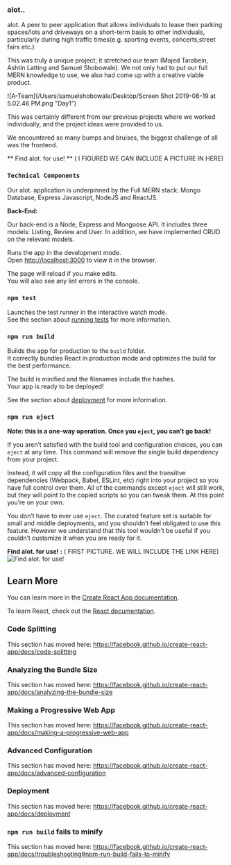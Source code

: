 ### alot..

alot.  A peer to peer application that allows individuals to lease their parking spaces/lots and driveways on a short-term basis to other individuals, particularly during high traffic times(e.g. sporting events, concerts,street fairs etc.) 

This was truly a unique project; it stretched our team (Majed Tarabein, Ashtin Latting and Samuel Shobowale). 
We not only had to put our full MERN knowledge to use, we also had come up with a creative viable product.

![A-Team](/Users/samuelshobowale/Desktop/Screen Shot 2019-08-19 at 5.02.46 PM.png "Day1")

This was certainly different from our previous projects where we worked individually, and the project ideas were provided to us.

We encountered so many bumps and bruises, the biggest challenge of all was the frontend. 



** Find alot. for use! ** ( I FIGURED WE CAN INCLUDE A PICTURE IN HERE)
### `Technical Components`

Our alot. application is underpinned by the Full MERN stack: Mongo Database, Express Javascript, NodeJS and ReactJS. 

**Back-End:**

Our back-end is a Node, Express and Mongoose API. It includes three models: Listing, Review and User. In addition, we have implemented CRUD on the relevant models.



Runs the app in the development mode.<br>
Open [http://localhost:3000](http://localhost:3000) to view it in the browser.

The page will reload if you make edits.<br>
You will also see any lint errors in the console.

### `npm test`

Launches the test runner in the interactive watch mode.<br>
See the section about [running tests](https://facebook.github.io/create-react-app/docs/running-tests) for more information.

### `npm run build`

Builds the app for production to the `build` folder.<br>
It correctly bundles React in production mode and optimizes the build for the best performance.

The build is minified and the filenames include the hashes.<br>
Your app is ready to be deployed!

See the section about [deployment](https://facebook.github.io/create-react-app/docs/deployment) for more information.

### `npm run eject`

**Note: this is a one-way operation. Once you `eject`, you can’t go back!**

If you aren’t satisfied with the build tool and configuration choices, you can `eject` at any time. This command will remove the single build dependency from your project.

Instead, it will copy all the configuration files and the transitive dependencies (Webpack, Babel, ESLint, etc) right into your project so you have full control over them. All of the commands except `eject` will still work, but they will point to the copied scripts so you can tweak them. At this point you’re on your own.

You don’t have to ever use `eject`. The curated feature set is suitable for small and middle deployments, and you shouldn’t feel obligated to use this feature. However we understand that this tool wouldn’t be useful if you couldn’t customize it when you are ready for it.

**Find alot. for use! :** ( FIRST PICTURE. WE WILL INCLUDE THE LINK HERE)
![Find alot. for use!](https://media.git.generalassemb.ly/user/8618/files/261bb4ca-cbb6-11e8-86de-e4da123819ce)

## Learn More

You can learn more in the [Create React App documentation](https://facebook.github.io/create-react-app/docs/getting-started).

To learn React, check out the [React documentation](https://reactjs.org/).

### Code Splitting

This section has moved here: https://facebook.github.io/create-react-app/docs/code-splitting

### Analyzing the Bundle Size

This section has moved here: https://facebook.github.io/create-react-app/docs/analyzing-the-bundle-size

### Making a Progressive Web App

This section has moved here: https://facebook.github.io/create-react-app/docs/making-a-progressive-web-app

### Advanced Configuration

This section has moved here: https://facebook.github.io/create-react-app/docs/advanced-configuration

### Deployment

This section has moved here: https://facebook.github.io/create-react-app/docs/deployment

### `npm run build` fails to minify

This section has moved here: https://facebook.github.io/create-react-app/docs/troubleshooting#npm-run-build-fails-to-minify
